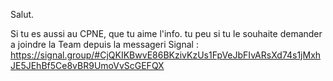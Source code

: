 Salut.

Si tu es aussi au CPNE, que tu aime l'info. tu peu si tu le souhaite demander a joindre la Team depuis la messageri Signal : https://signal.group/#CjQKIKBwvE86BKzivKzUs1FpVeJbFIvARsXd74s1jMxhJE5JEhBf5Ce8vBR9UmoVvScGEFQX